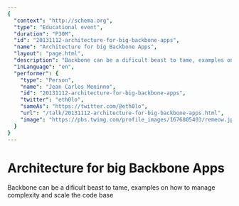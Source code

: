 ```yaml
---
{
  "context": "http://schema.org",
  "type": "Educational event",
  "duration": "P30M",
  "id": "20131112-architecture-for-big-backbone-apps",
  "name": "Architecture for big Backbone Apps",
  "layout": "page.html",
  "description": "Backbone can be a dificult beast to tame, examples on how to manage complexity and scale the code base",
  "inLanguage": "en",
  "performer": {
    "type": "Person",
    "name": "Jean Carlos Meninno",
    "id": "20131112-architecture-for-big-backbone-apps",
    "twitter": "eth0lo",
    "sameAs": "https://twitter.com/@eth0lo",
    "url": "/talk/20131112-architecture-for-big-backbone-apps.html",
    "image": "https://pbs.twimg.com/profile_images/1676805403/remeow.jpg"
  }
}
---
```

# Architecture for big Backbone Apps

Backbone can be a dificult beast to tame, examples on how to manage complexity and scale the code base
